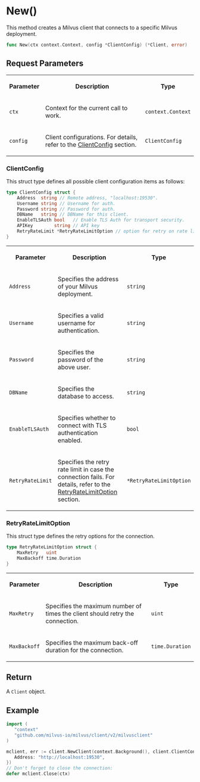 # New()

This method creates a Milvus client that connects to a specific Milvus deployment.

```go
func New(ctx context.Context, config *ClientConfig) (*Client, error)
```

## Request Parameters

<table>
   <tr>
     <th><p>Parameter</p></th>
     <th><p>Description</p></th>
     <th><p>Type</p></th>
   </tr>
   <tr>
     <td><p><code>ctx</code></p></td>
     <td><p>Context for the current call to work.</p></td>
     <td><p><code>context.Context</code></p></td>
   </tr>
   <tr>
     <td><p><code>config</code></p></td>
     <td><p>Client configurations.  For details, refer to the <a href="./v2-Client-New#clientconfig">ClientConfig</a> section.</p></td>
     <td><p><code>ClientConfig</code></p></td>
   </tr>
</table>

### ClientConfig

This struct type defines all possible client configuration items as follows:

```go
type ClientConfig struct {
    Address  string // Remote address, "localhost:19530".
    Username string // Username for auth.
    Password string // Password for auth.
    DBName   string // DBName for this client.
    EnableTLSAuth bool   // Enable TLS Auth for transport security.
    APIKey        string // API key
    RetryRateLimit *RetryRateLimitOption // option for retry on rate limit inteceptor
}
```

<table>
   <tr>
     <th><p>Parameter</p></th>
     <th><p>Description</p></th>
     <th><p>Type</p></th>
   </tr>
   <tr>
     <td><p><code>Address</code></p></td>
     <td><p>Specifies the address of your Milvus deployment.</p></td>
     <td><p><code>string</code></p></td>
   </tr>
   <tr>
     <td><p><code>Username</code></p></td>
     <td><p>Specifies a valid username for authentication.</p></td>
     <td><p><code>string</code></p></td>
   </tr>
   <tr>
     <td><p><code>Password</code></p></td>
     <td><p>Specifies the password of the above user.</p></td>
     <td><p><code>string</code></p></td>
   </tr>
   <tr>
     <td><p><code>DBName</code></p></td>
     <td><p>Specifies the database to access.</p></td>
     <td><p><code>string</code></p></td>
   </tr>
   <tr>
     <td><p><code>EnableTLSAuth</code></p></td>
     <td><p>Specifies whether to connect with TLS authentication enabled.</p></td>
     <td><p><code>bool</code></p></td>
   </tr>
   <tr>
     <td><p><code>RetryRateLimit</code></p></td>
     <td><p>Specifies the retry rate limit in case the connection fails. For details, refer to the <a href="./v2-Client-New#retryratelimitoption">RetryRateLimitOption</a> section.</p></td>
     <td><p><code>*RetryRateLimitOption</code></p></td>
   </tr>
</table>

### RetryRateLimitOption

This struct type defines the retry options for the connection.

```go
type RetryRateLimitOption struct {
    MaxRetry   uint
    MaxBackoff time.Duration
}
```

<table>
   <tr>
     <th><p>Parameter</p></th>
     <th><p>Description</p></th>
     <th><p>Type</p></th>
   </tr>
   <tr>
     <td><p><code>MaxRetry</code></p></td>
     <td><p>Specifies the maximum number of times the client should retry the connection.</p></td>
     <td><p><code>uint</code></p></td>
   </tr>
   <tr>
     <td><p><code>MaxBackoff</code></p></td>
     <td><p>Specifies the maximum back-off duration for the connection.</p></td>
     <td><p><code>time.Duration</code></p></td>
   </tr>
</table>

## Return

A `Client` object.

## Example

```go
import (
   "context"
   "github.com/milvus-io/milvus/client/v2/milvusclient"
)

mclient, err := client.NewClient(context.Background(), client.ClientConfig{
   Address: "http://localhost:19530",
})
// Don't forget to close the connection:
defer mclient.Close(ctx)
```

